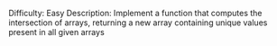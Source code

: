 Difficulty: Easy
Description: Implement a function that computes the intersection of arrays, returning a new array containing unique values present in all given arrays
